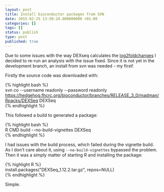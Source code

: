 ```yaml
---
layout: post
title: Install bioconductor packages from SVN
date: 2015-02-25 13:50:24.000000000 +01:00
categories: []
tags: []
status: publish
type: post
published: true
---
```


Due to some issues with the way DEXseq calculates the [log2foldchanges][0] I decided to re-run an analysis with the issue fixed. Since it is not yet in the development branch, an install from svn was needed  - my first!

Firstly the source code was downloaded with:

{% highlight bash %}  
svn co --username readonly --password readonly https://hedgehog.fhcrc.org/bioconductor/branches/RELEASE_3_0/madman/Rpacks/DEXSeq DEXSeq  
{% endhighlight %}

This followed a build to generated a package:

{% highlight bash %}  
R CMD build --no-build-vignettes DEXSeq  
{% endhighlight %}

I had issues with the build process, which failed during the vignette build. As I don't care about it, using `--no-build-vignettes` bypassed the problem. Then it was a simply matter of starting R and installing the package:

{% highlight R %}  
install.packages("DEXSeq_1.12.2.tar.gz", repos=NULL)  
{% endhighlight %}

Simple.

[0]: https://support.bioconductor.org/p/64997/
